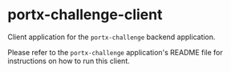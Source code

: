 # portx-challenge-client

Client application for the `portx-challenge` backend application.

Please refer to the `portx-challenge` application's README file for instructions on how to run this client. 
